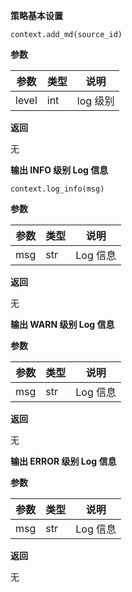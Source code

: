 **策略基本设置**

`context.add_md(source_id)`

**参数**

| 参数  | 类型 | 说明     |
| ----- | ---- | -------- |
| level | int  | log 级别 |

**返回**

无

**输出 INFO 级别 Log 信息**

`context.log_info(msg)`

**参数**

| 参数 | 类型 | 说明     |
| ---- | ---- | -------- |
| msg  | str  | Log 信息 |

**返回**

无

**输出 WARN 级别 Log 信息**

**参数**

| 参数 | 类型 | 说明     |
| ---- | ---- | -------- |
| msg  | str  | Log 信息 |

**返回**

无

**输出 ERROR 级别 Log 信息**

**参数**

| 参数 | 类型 | 说明     |
| ---- | ---- | -------- |
| msg  | str  | Log 信息 |

**返回**

无

